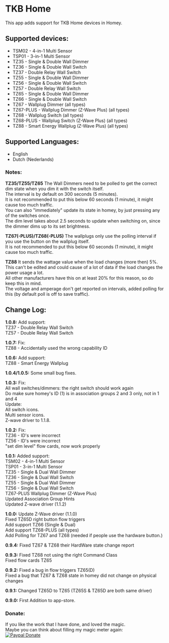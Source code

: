# TKB Home
This app adds support for TKB Home devices in Homey.

## Supported devices:
+ TSM02 - 4-in-1 Multi Sensor
+ TSP01 - 3-in-1 Multi Sensor
+ TZ35 - Single & Double Wall Dimmer
+ TZ36 - Single & Double Wall Switch
+ TZ37 - Double Relay Wall Switch
+ TZ55 - Single & Double Wall Dimmer
+ TZ56 - Single & Double Wall Switch
+ TZ57 - Double Relay Wall Switch
+ TZ65 - Single & Double Wall Dimmer
+ TZ66 - Single & Double Wall Switch
+ TZ67 - Wallplug Dimmer (all types)
+ TZ67-PLUS - Wallplug Dimmer (Z-Wave Plus) (all types)
+ TZ68 - Wallplug Switch (all types)
+ TZ68-PLUS - Wallplug Switch (Z-Wave Plus) (all types)
+ TZ88 - Smart Energy Wallplug (Z-Wave Plus) (all types)

## Supported Languages:
* English
* Dutch (Nederlands)

### Notes:
**TZ35/TZ55/TZ65**
The Wall Dimmers need to be polled to get the correct dim state when you dim it with the switch itself.  
The interval is by default on 300 seconds (5 minutes).  
It is not recommended to put this below 60 seconds (1 minute), it might cause too much traffic.  
You can also "immediately" update its state in homey, by just pressing any of the switches once.  
The dim level takes about 2.5 seconds to update when switching on, since the dimmer dims up to its set brightness.  

**TZ67(-PLUS)/TZ68(-PLUS)**
The wallplugs only use the polling interval if you use the button on the wallplug itself.  
It is not recommended to put this below 60 seconds (1 minute), it might cause too much traffic.

**TZ88**
It sends the wattage value when the load changes (more then) 5%.  
This can't be edited and could cause of a lot of data if the load changes the power usage a lot.  
All other manufacturers have this on at least 20% for this reason, so do keep this in mind.  
The voltage and amperage don't get reported on intervals, added polling for this (by default poll is off to save traffic).

## Change Log:
**1.0.8:**
Add support:  
TZ37 - Double Relay Wall Switch  
TZ57 - Double Relay Wall Switch

**1.0.7:**
Fix:  
TZ88 - Accidentally used the wrong capability ID

**1.0.6:**
Add support:  
TZ88 - Smart Energy Wallplug

**1.0.4/1.0.5:**
Some small bug fixes.

**1.0.3:**
Fix:  
All wall switches/dimmers: the right switch should work again  
  Do make sure homey's ID (1) is in association groups 2 and 3 only, not in 1 and 4  
Update:  
All switch icons.  
Multi sensor icons.  
Z-wave driver to 1.1.8.

**1.0.2:**
Fix:  
TZ36 - ID's were incorrect  
TZ56 - ID's were incorrect  
"set dim level" flow cards, now work properly

**1.0.1:**
Added support:  
TSM02 - 4-in-1 Multi Sensor  
TSP01 - 3-in-1 Multi Sensor  
TZ35 - Single & Dual Wall Dimmer  
TZ36 - Single & Dual Wall Switch  
TZ55 - Single & Dual Wall Dimmer  
TZ56 - Single & Dual Wall Switch  
TZ67-PLUS Wallplug Dimmer (Z-Wave Plus)  
Updated Association Group Hints  
Updated Z-wave driver (1.1.2)

**1.0.0:**
Update Z-Wave driver (1.1.0)  
Fixed TZ65D right button flow triggers  
Add support TZ66 (Single & Dual)  
Add support TZ68-PLUS (all types)  
Add Polling for TZ67 and TZ68 (needed if people use the hardware button.)

**0.9.4:**
Fixed TZ67 & TZ68 their HardWare state change report

**0.9.3:**
Fixed TZ68 not using the right Command Class  
Fixed flow cards TZ65

**0.9.2:**
Fixed a bug in flow triggers TZ65(D)  
Fixed a bug that TZ67 & TZ68 state in homey did not change on physical changes

**0.9.1:**
Changed TZ65D to TZ65 (TZ65S & TZ65D are both same driver)  

**0.9.0:**
First Addition to app-store.

### Donate:
If you like the work that I have done, and loved the magic.  
Maybe you can think about filling my magic meter again:  
[![Paypal Donate](https://www.paypalobjects.com/en_US/i/btn/btn_donate_LG.gif)](https://www.paypal.com/cgi-bin/webscr?cmd=_s-xclick&hosted_button_id=CH7AVGUY9KEQJ)
